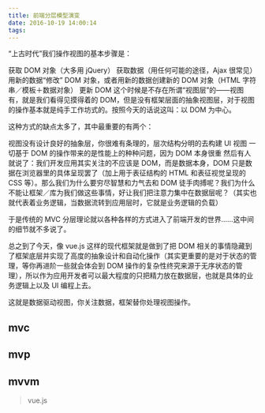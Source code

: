```yaml
---
title: 前端分层模型演变
date: 2016-10-19 14:00:14
tags:
---
```


“上古时代”我们操作视图的基本步骤是：

获取 DOM 对象（大多用 jQuery）
获取数据（用任何可能的途径，Ajax 很常见）
用新的数据“修改” DOM 对象，或者用新的数据创建新的 DOM 对象（HTML 字符串／模板＋数据对象）
更新 DOM
这个时候是不存在所谓“视图层”的——视图有，就是我们看得见摸得着的 DOM，但是没有框架层面的抽象视图层，对于视图的操作基本就是纯手工作坊式的。按照今天的话说这叫：以 DOM 为中心。

这种方式的缺点太多了，其中最重要的有两个：

视图没有设计良好的抽象层，你很难有条理的，层次结构分明的去构建 UI 视图
一切基于 DOM 的操作带来的是性能上的种种问题，因为 DOM 本身很重
然后有人就说了：我们开发应用其实关注的不应该是 DOM，而是数据本身，DOM 只是数据在浏览器里的具体呈现罢了（加上用于表征结构的 HTML 和表征视觉呈现的 CSS 等）。那么我们为什么要穷尽智慧和力气去和 DOM 徒手肉搏呢？我们为什么不能让框架／库为我们做这些事情，好让我们把注意力集中在数据层呢？（其实也就代表着业务逻辑，当数据流转到应用层时，它就是业务逻辑的负载）

于是传统的 MVC 分层理论就以各种各样的方式进入了前端开发的世界……这中间的细节就不多说了。

总之到了今天，像 vue.js 这样的现代框架就是做到了把 DOM 相关的事情隐藏到了框架底层并实现了高度的抽象设计和自动化操作（其实更重要的是对于状态的管理，等你再进阶一些就会体会到 DOM 操作的复杂性终究来源于无序状态的管理），所以作为应用开发者可以最大程度的只把精力放在数据层，也就是具体的业务逻辑上以及 UI 编程上去。

这就是数据驱动视图，你关注数据，框架替你处理视图操作。


## mvc

## mvp

## mvvm

> vue.js
